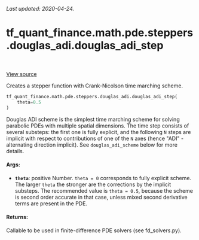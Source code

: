 <!--
This file is generated by a tool. Do not edit directly.
For open-source contributions the docs will be updated automatically.
-->

*Last updated: 2020-04-24.*

<div itemscope itemtype="http://developers.google.com/ReferenceObject">
<meta itemprop="name" content="tf_quant_finance.math.pde.steppers.douglas_adi.douglas_adi_step" />
<meta itemprop="path" content="Stable" />
</div>

# tf_quant_finance.math.pde.steppers.douglas_adi.douglas_adi_step

<!-- Insert buttons and diff -->

<table class="tfo-notebook-buttons tfo-api" align="left">
</table>

<a target="_blank" href="https://github.com/google/tf-quant-finance/blob/master/tf_quant_finance/math/pde/steppers/douglas_adi.py">View source</a>



Creates a stepper function with Crank-Nicolson time marching scheme.

```python
tf_quant_finance.math.pde.steppers.douglas_adi.douglas_adi_step(
    theta=0.5
)
```



<!-- Placeholder for "Used in" -->

Douglas ADI scheme is the simplest time marching scheme for solving parabolic
PDEs with multiple spatial dimensions. The time step consists of several
substeps: the first one is fully explicit, and the following `N` steps are
implicit with respect to contributions of one of the `N` axes (hence "ADI" -
alternating direction implicit). See `douglas_adi_scheme` below for more
details.

#### Args:


* <b>`theta`</b>: positive Number. `theta = 0` corresponds to fully explicit scheme.
The larger `theta` the stronger are the corrections by the implicit
substeps. The recommended value is `theta = 0.5`, because the scheme is
second order accurate in that case, unless mixed second derivative terms are
present in the PDE.

#### Returns:

Callable to be used in finite-difference PDE solvers (see fd_solvers.py).
